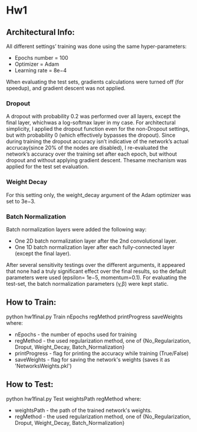 # Hw1
## Architectural Info:
All different settings’ training was done using the same hyper-parameters:
  * Epochs number = 100
  * Optimizer = Adam
  * Learning rate = 8e−4
<a/>
When evaluating the test sets, gradients calculations were turned off (for speedup), and gradient descent was not applied.

### Dropout
A dropout with probability 0.2 was performed over all layers, except the final layer, whichwas a log-softmax layer in my case. For architectural simplicity, I applied the dropout function even for the non-Dropout settings, but with probability 0 (which effectively bypasses the dropout). Since during training the dropout accuracy isn’t indicative of the network’s actual accrucay(since 20% of the nodes are disabled), I re-evaluated the network’s accuracy over the training set after each epoch, but without dropout and without applying gradient descent. Thesame mechanism was applied for the test set evaluation.

### Weight Decay
For this setting only, the weight_decay argument of the Adam optimizer was set to 3e−3.

### Batch Normalization
Batch normalization layers were added the following way:
* One 2D batch normalization layer after the 2nd convolutional layer.
* One  1D batch normalization  layer after  each  fully-connected  layer (except  the  final layer).
<a/>
After several sensitivity testings over the different arguments, it appeared that none had a truly significant effect over the final results, so the default parameters were used  (epsilon= 1e−5, momentum=0.1). For evaluating the test-set, the batch normalization parameters (γ,β) were kept static.

## How to Train:
python hw1final.py Train nEpochs regMethod printProgress saveWeights
where:
  * nEpochs  - the number of epochs used for training
  * regMethod - the used regularization method, one of {No_Regularization, Droput, Weight_Decay, Batch_Normalization}
  * printProgress - flag for printing the accuracy while training (True/False)
  * saveWeights - flag for saving the network's weights (saves it as 'NetworksWeights.pkl')
<a/>

## How to Test:
python hw1final.py Test weightsPath regMethod
where:
  * weightsPath  - the path of the trained network's weights.
  * regMethod - the used regularization method, one of {No_Regularization, Droput, Weight_Decay, Batch_Normalization}
<a/>
